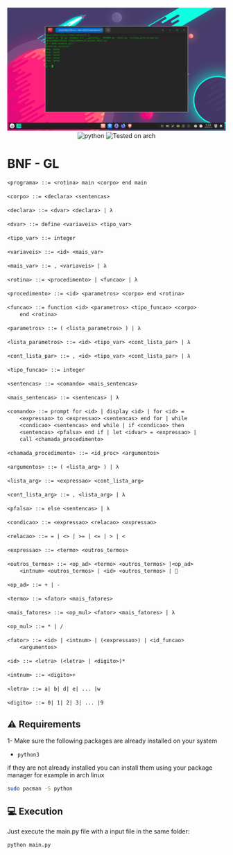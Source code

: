 <div align="Center" class="tip" markdown="1" style>

![screenshot](screenshot.png)
![python](https://img.shields.io/badge/python-%5E3.0-brightgreen)
![Tested on arch](https://img.shields.io/badge/Tested%20on-Archlinux-brightgreen)
</div>

# BNF - GL
```
<programa> ::= <rotina> main <corpo> end main

<corpo> ::= <declara> <sentencas>

<declara> ::= <dvar> <declara> | λ

<dvar> ::= define <variaveis> <tipo_var>

<tipo_var> ::= integer

<variaveis> ::= <id> <mais_var>

<mais_var> ::= , <variaveis> | λ

<rotina> ::= <procedimento> | <funcao> | λ

<procedimento> ::= <id> <parametros> <corpo> end <rotina>

<funcao> ::= function <id> <parametros> <tipo_funcao> <corpo> 
	end <rotina>

<parametros> ::= ( <lista_parametros> ) | λ

<lista_parametros> ::= <id> <tipo_var> <cont_lista_par> | λ

<cont_lista_par> ::= , <id> <tipo_var> <cont_lista_par> | λ

<tipo_funcao> ::= integer

<sentencas> ::= <comando> <mais_sentencas>

<mais_sentencas> ::= <sentencas> | λ

<comando> ::= prompt for <id> | display <id> | for <id> = 
	<expressao> to <expressao> <sentencas> end for | while  
	<condicao> <sentencas> end while | if <condicao> then 
	<sentencas> <pfalsa> end if | let <idvar> = <expressao> |
	call <chamada_procedimento>

<chamada_procedimento> ::= <id_proc> <argumentos>

<argumentos> ::= ( <lista_arg> ) | λ

<lista_arg> ::= <expressao> <cont_lista_arg>

<cont_lista_arg> ::= , <lista_arg> | λ

<pfalsa> ::= else <sentencas> | λ

<condicao> ::= <expressao> <relacao> <expressao> 

<relacao> ::= = | <> | >= | <= | > | <

<expressao> ::= <termo> <outros_termos>

<outros_termos> ::= <op_ad> <termo> <outros_termos> |<op_ad> 
	<intnum> <outros_termos> | <id> <outros_termos> | 

<op_ad> ::= + | -

<termo> ::= <fator> <mais_fatores>

<mais_fatores> ::= <op_mul> <fator> <mais_fatores> | λ

<op_mul> ::= * | /

<fator> ::= <id> | <intnum> | (<expressao>) | <id_funcao> 
	<argumentos>

<id> ::= <letra> (<letra> | <digito>)* 

<intnum> ::= <digito>+

<letra> ::= a| b| d| e| ... |w

<digito> ::= 0| 1| 2| 3| ... |9
```

## :warning: Requirements
1- Make sure the following packages are already installed on your system
* `python3`

if they are not already installed you can install them using your package manager for example in arch linux
```bash
sudo pacman -S python
```

## :computer: Execution

Just execute the main.py file with a input file in the same folder:
```bash
python main.py
```

